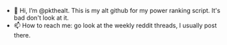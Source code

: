 - 👋 Hi, I’m @pkthealt. This is my alt github for my power ranking script. It's bad don't look at it.
- 📫 How to reach me: go look at the weekly reddit threads, I usually post there.

<!---
pkthealt/pkthealt is a ✨ special ✨ repository because its `README.md` (this file) appears on your GitHub profile.
You can click the Preview link to take a look at your changes.
--->
